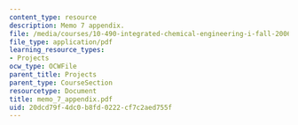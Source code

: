```yaml
---
content_type: resource
description: Memo 7 appendix.
file: /media/courses/10-490-integrated-chemical-engineering-i-fall-2006/20dcd79f4dc0b8fd0222cf7c2aed755f_memo_7_appendix.pdf
file_type: application/pdf
learning_resource_types:
- Projects
ocw_type: OCWFile
parent_title: Projects
parent_type: CourseSection
resourcetype: Document
title: memo_7_appendix.pdf
uid: 20dcd79f-4dc0-b8fd-0222-cf7c2aed755f
---
```

